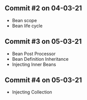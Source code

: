 Commit #2 on 04-03-21
---------------------
- Bean scope
- Bean life cycle

Commit #3 on 05-03-21
---------------------
- Bean Post Processor
- Bean Definition Inheritance
- Injecting Inner Beans

Commit #4 on 05-03-21
---------------------
- Injecting Collection
